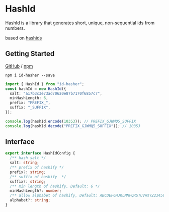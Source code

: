 # HashId

HashId is a library that generates short, unique, non-sequential ids from numbers.

based on [hashids](https://hashids.org/)

## Getting Started

[GitHub](https://github.com/EJayCheng/hash-id) / [npm](https://www.npmjs.com/package/id-hasher)

`npm i id-hasher --save`

```typescript
import { HashId } from "id-hasher";
const hashId = new HashId({
  salt: "a17b3c3e73ad70620e87b7170f6857c7",
  minHashLength: 6,
  prefix: "PREFIX_",
  suffix: "_SUFFIX",
});

console.log(hashId.encode(10353)); // PREFIX_GJWMQ5_SUFFIX
console.log(hashId.decode("PREFIX_GJWMQ5_SUFFIX")); // 10353
```

## Interface

```typescript
export interface HashIdConfig {
  /** hash salt */
  salt: string;
  /** prefix of hashify */
  prefix?: string;
  /** suffix of hashify  */
  suffix?: string;
  /** min length of hashify, Default: 6 */
  minHashLength?: number;
  /** allow alphabet of hashify, Default: ABCDEFGHJKLMNPQRSTUVWXYZ23456789 */
  alphabet?: string;
}
```
